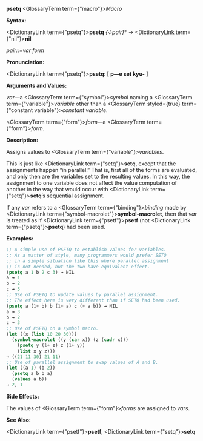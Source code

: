 **psetq** <GlossaryTerm  term={"macro"}><i>Macro</i></GlossaryTerm> 



**Syntax:** 



<DictionaryLink  term={"psetq"}><b>psetq</b></DictionaryLink> *\{↓pair\}*\* → <DictionaryLink  term={"nil"}><b>nil</b></DictionaryLink> 



*pair::*=*var form* 



**Pronunciation:** 



<DictionaryLink  term={"psetq"}><b>psetq</b></DictionaryLink>: [ **p—e set kyu-** ] 



**Arguments and Values:** 



*var*—a <GlossaryTerm  term={"symbol"}><i>symbol</i></GlossaryTerm> naming a <GlossaryTerm  term={"variable"}><i>variable</i></GlossaryTerm> other than a <GlossaryTerm styled={true} term={"constant variable"}><i>constant variable</i></GlossaryTerm>. 



<GlossaryTerm  term={"form"}><i>form</i></GlossaryTerm>—a <GlossaryTerm  term={"form"}><i>form</i></GlossaryTerm>. 



**Description:** 



Assigns values to <GlossaryTerm  term={"variable"}><i>variables</i></GlossaryTerm>. 



This is just like <DictionaryLink  term={"setq"}><b>setq</b></DictionaryLink>, except that the assignments happen “in parallel.” That is, first all of the forms are evaluated, and only then are the variables set to the resulting values. In this way, the assignment to one variable does not affect the value computation of another in the way that would occur with <DictionaryLink  term={"setq"}><b>setq</b></DictionaryLink>’s sequential assignment. 



If any *var* refers to a <GlossaryTerm  term={"binding"}><i>binding</i></GlossaryTerm> made by <DictionaryLink  term={"symbol-macrolet"}><b>symbol-macrolet</b></DictionaryLink>, then that *var* is treated as if <DictionaryLink  term={"psetf"}><b>psetf</b></DictionaryLink> (not <DictionaryLink  term={"psetq"}><b>psetq</b></DictionaryLink>) had been used. 















**Examples:**
```lisp
;; A simple use of PSETQ to establish values for variables. 
;; As a matter of style, many programmers would prefer SETQ 
;; in a simple situation like this where parallel assignment 
;; is not needed, but the two have equivalent effect. 
(psetq a 1 b 2 c 3) → NIL 
a → 1 
b → 2 
c → 3 
;; Use of PSETQ to update values by parallel assignment. 
;; The effect here is very different than if SETQ had been used. 
(psetq a (1+ b) b (1+ a) c (+ a b)) → NIL 
a → 3 
b → 2 
c → 3 
;; Use of PSETQ on a symbol macro. 
(let ((x (list 10 20 30))) 
  (symbol-macrolet ((y (car x)) (z (cadr x))) 
    (psetq y (1+ z) z (1+ y)) 
    (list x y z))) 
→ ((21 11 30) 21 11) 
;; Use of parallel assignment to swap values of A and B. 
(let ((a 1) (b 2)) 
  (psetq a b b a) 
  (values a b)) 
→ 2, 1 
```
**Side Effects:** 



The values of <GlossaryTerm  term={"form"}><i>forms</i></GlossaryTerm> are assigned to *vars*. 



**See Also:** 



<DictionaryLink  term={"psetf"}><b>psetf</b></DictionaryLink>, <DictionaryLink  term={"setq"}><b>setq</b></DictionaryLink> 



